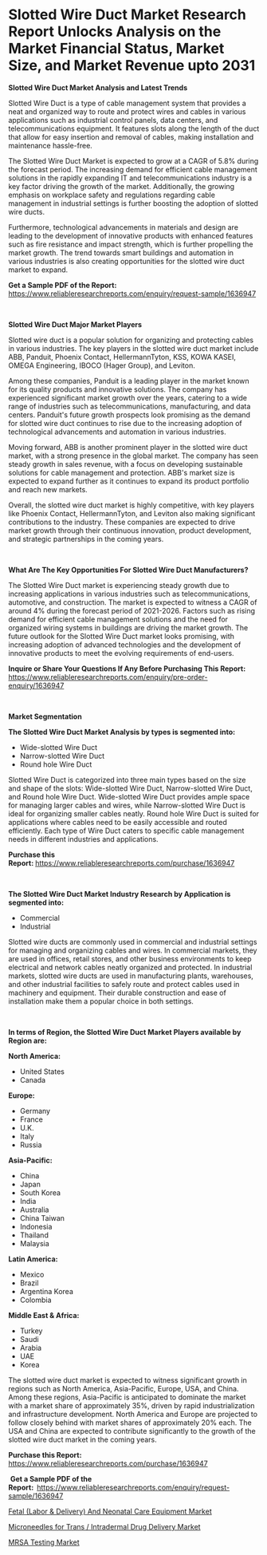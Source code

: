 <p><h1>Slotted Wire Duct Market Research Report Unlocks Analysis on the Market Financial Status, Market Size, and Market Revenue upto 2031</h1></p><p><strong>Slotted Wire Duct Market Analysis and Latest Trends</strong></p>
<p><p>Slotted Wire Duct is a type of cable management system that provides a neat and organized way to route and protect wires and cables in various applications such as industrial control panels, data centers, and telecommunications equipment. It features slots along the length of the duct that allow for easy insertion and removal of cables, making installation and maintenance hassle-free.</p><p>The Slotted Wire Duct Market is expected to grow at a CAGR of 5.8% during the forecast period. The increasing demand for efficient cable management solutions in the rapidly expanding IT and telecommunications industry is a key factor driving the growth of the market. Additionally, the growing emphasis on workplace safety and regulations regarding cable management in industrial settings is further boosting the adoption of slotted wire ducts. </p><p>Furthermore, technological advancements in materials and design are leading to the development of innovative products with enhanced features such as fire resistance and impact strength, which is further propelling the market growth. The trend towards smart buildings and automation in various industries is also creating opportunities for the slotted wire duct market to expand.</p></p>
<p><strong>Get a Sample PDF of the Report:&nbsp;</strong> <a href="https://www.reliableresearchreports.com/enquiry/request-sample/1636947">https://www.reliableresearchreports.com/enquiry/request-sample/1636947</a></p>
<p>&nbsp;</p>
<p><strong>Slotted Wire Duct Major Market Players</strong></p>
<p><p>Slotted wire duct is a popular solution for organizing and protecting cables in various industries. The key players in the slotted wire duct market include ABB, Panduit, Phoenix Contact, HellermannTyton, KSS, KOWA KASEI, OMEGA Engineering, IBOCO (Hager Group), and Leviton.</p><p>Among these companies, Panduit is a leading player in the market known for its quality products and innovative solutions. The company has experienced significant market growth over the years, catering to a wide range of industries such as telecommunications, manufacturing, and data centers. Panduit's future growth prospects look promising as the demand for slotted wire duct continues to rise due to the increasing adoption of technological advancements and automation in various industries.</p><p>Moving forward, ABB is another prominent player in the slotted wire duct market, with a strong presence in the global market. The company has seen steady growth in sales revenue, with a focus on developing sustainable solutions for cable management and protection. ABB's market size is expected to expand further as it continues to expand its product portfolio and reach new markets.</p><p>Overall, the slotted wire duct market is highly competitive, with key players like Phoenix Contact, HellermannTyton, and Leviton also making significant contributions to the industry. These companies are expected to drive market growth through their continuous innovation, product development, and strategic partnerships in the coming years.</p></p>
<p>&nbsp;</p>
<p><strong>What Are The Key Opportunities For Slotted Wire Duct Manufacturers?</strong></p>
<p><p>The Slotted Wire Duct market is experiencing steady growth due to increasing applications in various industries such as telecommunications, automotive, and construction. The market is expected to witness a CAGR of around 4% during the forecast period of 2021-2026. Factors such as rising demand for efficient cable management solutions and the need for organized wiring systems in buildings are driving the market growth. The future outlook for the Slotted Wire Duct market looks promising, with increasing adoption of advanced technologies and the development of innovative products to meet the evolving requirements of end-users.</p></p>
<p><strong>Inquire or Share Your Questions If Any Before Purchasing This Report:</strong> <a href="https://www.reliableresearchreports.com/enquiry/pre-order-enquiry/1636947">https://www.reliableresearchreports.com/enquiry/pre-order-enquiry/1636947</a></p>
<p>&nbsp;</p>
<p><strong>Market Segmentation</strong></p>
<p><strong>The Slotted Wire Duct Market Analysis by types is segmented into:</strong></p>
<p><ul><li>Wide-slotted Wire Duct</li><li>Narrow-slotted Wire Duct</li><li>Round hole Wire Duct</li></ul></p>
<p><p>Slotted Wire Duct is categorized into three main types based on the size and shape of the slots: Wide-slotted Wire Duct, Narrow-slotted Wire Duct, and Round hole Wire Duct. Wide-slotted Wire Duct provides ample space for managing larger cables and wires, while Narrow-slotted Wire Duct is ideal for organizing smaller cables neatly. Round hole Wire Duct is suited for applications where cables need to be easily accessible and routed efficiently. Each type of Wire Duct caters to specific cable management needs in different industries and applications.</p></p>
<p><strong>Purchase this Report:&nbsp;</strong><a href="https://www.reliableresearchreports.com/purchase/1636947">https://www.reliableresearchreports.com/purchase/1636947</a></p>
<p>&nbsp;</p>
<p><strong>The Slotted Wire Duct Market Industry Research by Application is segmented into:</strong></p>
<p><ul><li>Commercial</li><li>Industrial</li></ul></p>
<p><p>Slotted wire ducts are commonly used in commercial and industrial settings for managing and organizing cables and wires. In commercial markets, they are used in offices, retail stores, and other business environments to keep electrical and network cables neatly organized and protected. In industrial markets, slotted wire ducts are used in manufacturing plants, warehouses, and other industrial facilities to safely route and protect cables used in machinery and equipment. Their durable construction and ease of installation make them a popular choice in both settings.</p></p>
<p>&nbsp;</p>
<p><strong>In terms of Region, the Slotted Wire Duct Market Players available by Region are:</strong></p>
<p>
    <p> <strong> North America: </strong>
        <ul>
            <li>United States</li>
            <li>Canada</li>
        </ul>
        </p> 
    <p> <strong> Europe: </strong>
        <ul>
            <li>Germany</li>
            <li>France</li>
            <li>U.K.</li>
            <li>Italy</li>
            <li>Russia</li>
        </ul>
        </p> 
    <p> <strong> Asia-Pacific: </strong>
        <ul>
            <li>China</li>
            <li>Japan</li>
            <li>South Korea</li>
            <li>India</li>
            <li>Australia</li>
            <li>China Taiwan</li>
            <li>Indonesia</li>
            <li>Thailand</li>
            <li>Malaysia</li>
        </ul>
        </p> 
    <p> <strong> Latin America: </strong>
        <ul>
            <li>Mexico</li>
            <li>Brazil</li>
            <li>Argentina Korea</li>
            <li>Colombia</li>
        </ul>
        </p> 
    <p> <strong> Middle East & Africa: </strong>
        <ul>
            <li>Turkey</li>
            <li>Saudi</li>
            <li>Arabia</li>
            <li>UAE</li>
            <li>Korea</li>
        </ul>
    </p>
    </p>
<p><p>The slotted wire duct market is expected to witness significant growth in regions such as North America, Asia-Pacific, Europe, USA, and China. Among these regions, Asia-Pacific is anticipated to dominate the market with a market share of approximately 35%, driven by rapid industrialization and infrastructure development. North America and Europe are projected to follow closely behind with market shares of approximately 20% each. The USA and China are expected to contribute significantly to the growth of the slotted wire duct market in the coming years.</p></p>
<p><strong>Purchase this Report: </strong><a href="https://www.reliableresearchreports.com/purchase/1636947">https://www.reliableresearchreports.com/purchase/1636947</a></p>
<p>&nbsp;<strong>Get a Sample PDF of the Report:&nbsp;&nbsp;</strong><a href="https://www.reliableresearchreports.com/enquiry/request-sample/1636947">https://www.reliableresearchreports.com/enquiry/request-sample/1636947</a></p>
<p><strong></strong></p>
<p><p><a href="https://view.publitas.com/reportprime-1/fetal-labor-delivery-and-neonatal-care-equipment-market-size-market-share-and-global-market-analysis-report-2023-2030/">Fetal (Labor & Delivery) And Neonatal Care Equipment Market</a></p><p><a href="https://view.publitas.com/reportprime-1/global-microneedles-for-trans-intradermal-drug-delivery-market-by-types-applications-and-major-players-with-regional-growth-rate-analysis-and-development-situation-from-2023-to-2030/">Microneedles for Trans / Intradermal Drug Delivery Market</a></p><p><a href="https://view.publitas.com/reportprime-1/mrsa-testing-market-with-the-goal-of-estimating-the-market-size-and-future-growth-potential-of-various-market-segments-based-on-component-applications-end-user-and-region/">MRSA Testing Market</a></p></p>